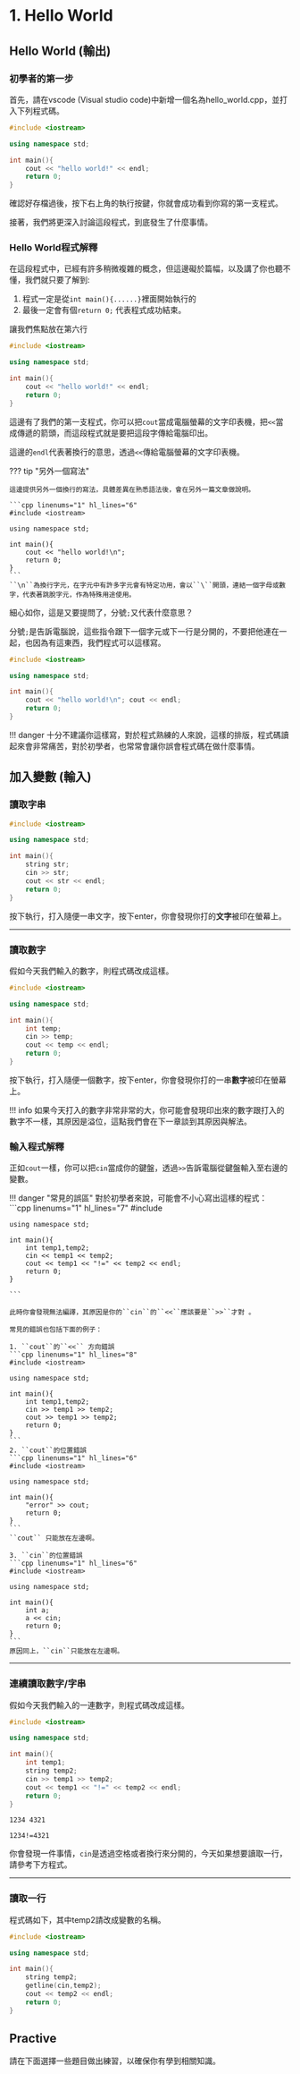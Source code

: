 # 1. Hello World 

## Hello World (輸出)

### 初學者的第一步
首先，請在vscode (Visual studio code)中新增一個名為hello_world.cpp，並打入下列程式碼。
```cpp linenums="1"
#include <iostream>

using namespace std;

int main(){
    cout << "hello world!" << endl;
    return 0;
}
```
確認好存檔過後，按下右上角的執行按鍵，你就會成功看到你寫的第一支程式。

接著，我們將更深入討論這段程式，到底發生了什麼事情。

### Hello World程式解釋
在這段程式中，已經有許多稍微複雜的概念，但這邊礙於篇幅，以及講了你也聽不懂，我們就只要了解到:

1. 程式一定是從``int main(){......}``裡面開始執行的
2. 最後一定會有個``return 0;`` 代表程式成功結束。

讓我們焦點放在第六行

```cpp linenums="1" hl_lines="6"
#include <iostream>

using namespace std;

int main(){
    cout << "hello world!" << endl;
    return 0;
}
```

這邊有了我們的第一支程式，你可以把``cout``當成電腦螢幕的文字印表機，把``<<``當成傳遞的箭頭，而這段程式就是要把這段字傳給電腦印出。

這邊的``endl``代表著換行的意思，透過``<<``傳給電腦螢幕的文字印表機。

??? tip "另外一個寫法"

    這邊提供另外一個換行的寫法，具體差異在熟悉語法後，會在另外一篇文章做說明。

    ```cpp linenums="1" hl_lines="6"
    #include <iostream>

    using namespace std;

    int main(){
        cout << "hello world!\n";
        return 0;
    }
    ```
    ``\n``為換行字元，在字元中有許多字元會有特定功用，會以``\``開頭，連結一個字母或數字，代表著跳脫字元，作為特殊用途使用。

細心如你，這是又要提問了，分號``;``又代表什麼意思？

分號``;``是告訴電腦說，這些指令跟下一個字元或下一行是分開的，不要把他連在一起，也因為有這東西，我們程式可以這樣寫。

```cpp linenums="1" hl_lines="6"
#include <iostream>

using namespace std;

int main(){
    cout << "hello world!\n"; cout << endl;
    return 0;
}
```

!!! danger
    十分不建議你這樣寫，對於程式熟練的人來說，這樣的排版，程式碼讀起來會非常痛苦，對於初學者，也常常會讓你誤會程式碼在做什麼事情。

## 加入變數 (輸入)

### 讀取字串
```cpp linenums="1"
#include <iostream>

using namespace std;

int main(){
    string str;
    cin >> str;
    cout << str << endl;
    return 0;
}
```

按下執行，打入隨便一串文字，按下enter，你會發現你打的**文字**被印在螢幕上。

---
### 讀取數字
假如今天我們輸入的數字，則程式碼改成這樣。

```cpp linenums="1"
#include <iostream>

using namespace std;

int main(){
    int temp;
    cin >> temp;
    cout << temp << endl;
    return 0;
}
```

按下執行，打入隨便一個數字，按下enter，你會發現你打的一串**數字**被印在螢幕上。

!!! info
    如果今天打入的數字非常非常的大，你可能會發現印出來的數字跟打入的數字不一樣，其原因是溢位，這點我們會在下一章談到其原因與解法。


### 輸入程式解釋
正如``cout``一樣，你可以把``cin``當成你的鍵盤，透過``>>``告訴電腦從鍵盤輸入至右邊的變數。

!!! danger "常見的誤區"
    對於初學者來說，可能會不小心寫出這樣的程式：
    ```cpp linenums="1" hl_lines="7"
    #include <iostream>

    using namespace std;

    int main(){
        int temp1,temp2;
        cin << temp1 << temp2;
        cout << temp1 << "!=" << temp2 << endl;
        return 0;
    }

    ```

    此時你會發現無法編譯，其原因是你的``cin``的``<<``應該要是``>>``才對 。

    常見的錯誤也包括下面的例子：

    1. ``cout``的``<<`` 方向錯誤
    ```cpp linenums="1" hl_lines="8"
    #include <iostream>

    using namespace std;

    int main(){
        int temp1,temp2;
        cin >> temp1 >> temp2;
        cout >> temp1 >> temp2;
        return 0;
    }
    ```
    2. ``cout``的位置錯誤
    ```cpp linenums="1" hl_lines="6"
    #include <iostream>

    using namespace std;

    int main(){
        "error" >> cout;
        return 0;
    }
    ```
    ``cout`` 只能放在左邊啊。
   
    3. ``cin``的位置錯誤
    ```cpp linenums="1" hl_lines="6"
    #include <iostream>

    using namespace std;

    int main(){
        int a;
        a << cin;
        return 0;
    }
    ```
    原因同上，``cin``只能放在左邊啊。

---

### 連續讀取數字/字串

假如今天我們輸入的一連數字，則程式碼改成這樣。

```cpp linenums="1"
#include <iostream>

using namespace std;

int main(){
    int temp1;
    string temp2;
    cin >> temp1 >> temp2;
    cout << temp1 << "!=" << temp2 << endl;
    return 0;
}
```


```title="input"
1234 4321
```

```title="output"
1234!=4321
```

你會發現一件事情，``cin``是透過空格或者換行來分開的，今天如果想要讀取一行，請參考下方程式。

---
### 讀取一行
程式碼如下，其中temp2請改成變數的名稱。

```cpp linenums="1"
#include <iostream>

using namespace std;

int main(){
    string temp2;
    getline(cin,temp2);
    cout << temp2 << endl;
    return 0;
}
```


## Practive
請在下面選擇一些題目做出練習，以確保你有學到相關知識。

